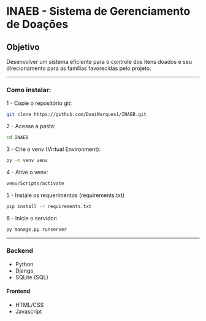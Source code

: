 # INAEB - Sistema de Gerenciamento de Doações

## Objetivo
Desenvolver um sistema eficiente para o controle dos itens doados e seu direcionamento para as famílias favorecidas pelo projeto.

----------------------------------------------------------

### Como instalar:

1 - Copie o repositório git:
```bash
git clone https://github.com/DaniMarques1/INAEB.git
```

2 - Acesse a pasta:
```bash
cd INAEB
```

3 - Crie o venv (Virtual Environment):
```bash
py -m venv venv
```

4 - Ative o venv:
```bash
venv/Scripts/activate
```

5 - Instale os requerimentos (requirements.txt)
```bash
pip install -r requirements.txt
```

6 - Inicie o servidor:
```bash
py manage.py runserver
```

----------------------------------------------------------

### Backend

- Python
- Django
- SQLite (SQL)

#### Frontend

- HTML/CSS
- Javascript



